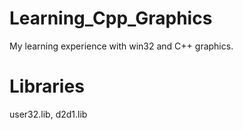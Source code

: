 # Learning_Cpp_Graphics
My learning experience with win32 and C++ graphics.

# Libraries
user32.lib, 
d2d1.lib
